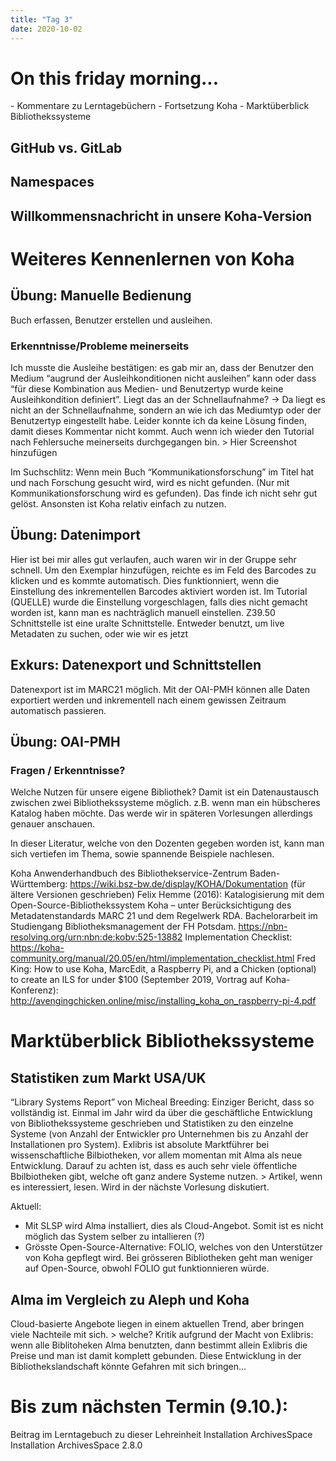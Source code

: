 ```yaml
---
title: "Tag 3"
date: 2020-10-02
---
```


<h1>On this friday morning...</h1>
- Kommentare zu Lerntagebüchern
- Fortsetzung Koha
- Marktüberblick Bibliothekssysteme

<h2>GitHub vs. GitLab</h2>

<h2>Namespaces</h2>

<h2>Willkommensnachricht in unsere Koha-Version</h2>

<h1>Weiteres Kennenlernen von Koha</h1>
<h2>Übung: Manuelle Bedienung</h2>
Buch erfassen, Benutzer erstellen und ausleihen.

<h3>Erkenntnisse/Probleme meinerseits</h3>
Ich musste die Ausleihe bestätigen: es gab mir an, dass der Benutzer den Medium “augrund der Ausleihkonditionen nicht ausleihen” kann oder dass “für diese Kombination aus Medien- und Benutzertyp wurde keine Ausleihkondition definiert”. Liegt das an der Schnellaufnahme?
-> Da liegt es nicht an der Schnellaufnahme, sondern an wie ich das Mediumtyp oder der Benutzertyp eingestellt habe. Leider konnte ich da keine Lösung finden, damit dieses Kommentar nicht kommt. Auch wenn ich wieder den Tutorial nach Fehlersuche meinerseits durchgegangen bin.
> Hier Screenshot hinzufügen

Im Suchschlitz: Wenn mein Buch “Kommunikationsforschung” im Titel hat und nach Forschung gesucht wird, wird es nicht gefunden. (Nur mit Kommunikationsforschung wird es gefunden). Das finde ich nicht sehr gut gelöst.
Ansonsten ist Koha relativ einfach zu nutzen.

<h2>Übung: Datenimport</h2>
Hier ist bei mir alles gut verlaufen, auch waren wir in der Gruppe sehr schnell. Um den Exemplar hinzufügen, reichte es im Feld des Barcodes zu klicken und es kommte automatisch. Dies funktionniert, wenn die Einstellung des inkrementellen Barcodes aktiviert worden ist. Im Tutorial (QUELLE) wurde die Einstellung vorgeschlagen, falls dies nicht gemacht worden ist, kann man es nachträglich manuell einstellen.
Z39.50 Schnittstelle ist eine uralte Schnittstelle. Entweder benutzt, um live Metadaten zu suchen, oder wie wir es jetzt 

<h2>Exkurs: Datenexport und Schnittstellen</h3>
Datenexport ist im MARC21 möglich. Mit der OAI-PMH können alle Daten exportiert werden und inkrementell nach einem gewissen Zeitraum automatisch passieren.

<h2>Übung: OAI-PMH</h2>
<h3>Fragen / Erkenntnisse?</h3>
Welche Nutzen für unsere eigene Bibliothek? Damit ist ein Datenaustausch zwischen zwei Bibliothekssysteme möglich. z.B. wenn man ein hübscheres Katalog haben möchte. Das werde wir in späteren Vorlesungen allerdings genauer anschauen.

In dieser Literatur, welche von den Dozenten gegeben worden ist, kann man sich vertiefen im Thema, sowie spannende Beispiele nachlesen.

Koha Anwenderhandbuch des Bibliothekservice-Zentrum Baden-Württemberg: https://wiki.bsz-bw.de/display/KOHA/Dokumentation (für ältere Versionen geschrieben)
Felix Hemme (2016): Katalogisierung mit dem Open-Source-Bibliothekssystem Koha – unter Berücksichtigung des Metadatenstandards MARC 21 und dem Regelwerk RDA. Bachelorarbeit im Studiengang Bibliotheksmanagement der FH Potsdam. https://nbn-resolving.org/urn:nbn:de:kobv:525-13882
Implementation Checklist: https://koha-community.org/manual/20.05/en/html/implementation_checklist.html
Fred King: How to use Koha, MarcEdit, a Raspberry Pi, and a Chicken (optional) to create an ILS for under $100 (September 2019, Vortrag auf Koha-Konferenz): http://avengingchicken.online/misc/installing_koha_on_raspberry-pi-4.pdf

<h1>Marktüberblick Bibliothekssysteme</h1>

<h2>Statistiken zum Markt USA/UK</h2>
“Library Systems Report” von Micheal Breeding: Einziger Bericht, dass so vollständig ist. Einmal im Jahr wird da über die geschäftliche Entwicklung von Bibliothekssysteme geschrieben und Statistiken zu den einzelne Systeme (von Anzahl der Entwickler pro Unternehmen bis zu Anzahl der Installationen pro System). 
Exlibris ist absolute Marktführer bei wissenschaftliche Bilbiotheken, vor allem momentan mit Alma als neue Entwicklung. Darauf zu achten ist, dass es auch sehr viele öffentliche Bbilbiotheken gibt, welche oft ganz andere Systeme nutzen.
> Artikel, wenn es interessiert, lesen. Wird in der nächste Vorlesung diskutiert.

Aktuell:
- Mit SLSP wird Alma installiert, dies als Cloud-Angebot. Somit ist es nicht möglich das System selber zu intallieren (?)
- Grösste Open-Source-Alternative: FOLIO, welches von den Unterstützer von Koha gepflegt wird. 
Bei grösseren Bibliotheken geht man weniger auf Open-Source, obwohl FOLIO gut funktionnieren würde.

<h2>Alma im Vergleich zu Aleph und Koha</h2>
Cloud-basierte Angebote liegen in einem aktuellen Trend, aber bringen viele Nachteile mit sich. > welche?
Kritik aufgrund der Macht von Exlibris: wenn alle Biblitoheken Alma benutzten, dann bestimmt allein Exlibris die Preise und man ist damit komplett gebunden. Diese Entwicklung in der Bibliothekslandschaft könnte Gefahren mit sich bringen...

<h1>Bis zum nächsten Termin (9.10.):</h1>

Beitrag im Lerntagebuch zu dieser Lehreinheit
Installation ArchivesSpace
Installation ArchivesSpace 2.8.0



